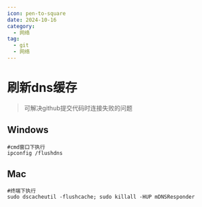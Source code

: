 ```yaml
---
icon: pen-to-square
date: 2024-10-16
category:
  - 网络
tag:
  - git
  - 网络
---
```


# 刷新dns缓存

> 可解决github提交代码时连接失败的问题

## Windows

```shell
#cmd窗口下执行
ipconfig /flushdns
```

## Mac

```shell
#终端下执行
sudo dscacheutil -flushcache; sudo killall -HUP mDNSResponder
```
